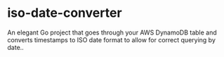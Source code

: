 # iso-date-converter
An elegant Go project that goes through your AWS DynamoDB table and converts timestamps to ISO date format to allow for correct querying by date..
